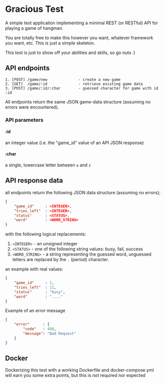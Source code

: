 # Gracious Test

A simple test application implementing a minimal REST (or RESTful) API for playing a game of hangman.

You are totally free to make this however you want, whatever framework you want, etc. This is just a simple skeleton.

This test is just to show off your abilities and skills, so go nuts :)

## API endpoints

```
1. [POST] /game/new              - create a new game
2. [GET]  /game/:id              - retrieve existing game data
3. [POST] /game/:id/:char        - guessed character for game with id :id
```

All endpoints return the same JSON game-data structure (assuming no errors were encountered).

### API parameters

#### :id

an integer value (i.e. the "game_id" value of an API JSON response)

#### :char

a single, lowercase letter between `a` and `z`


## API response data

all endpoints return the following JSON data structure (assuming no errors);

```json
{
    "game_id"     : <INTEGER>,
    "tries_left"  : <INTEGER>,
    "status"      : <STATUS>,
    "word"        : <WORD_STRING>
}
```

with the following logical replacements:

1. `<INTEGER>`        - an unsigned integer
2. `<STATUS>`         - one of the following string values: busy, fail, success
3. `<WORD_STRING>`    - a string representing the guessed word, unguessed letters are replaced by the `.` (period) character.

an example with real values:

```json
{
    "game_id"     : 1,
    "tries_left"  : 11,
    "status"      : "busy",
    "word"        : "...."
}
```

Example of an error message

```json
{
    "error"      : {
        "code"   : 400,
        "message": "Bad Request"
    }
}
```

## Docker

Dockerizing this test with a working Dockerfile and docker-compose.yml will earn you some extra points, but this is _not_ required nor expected 